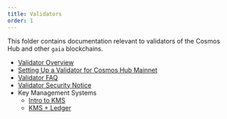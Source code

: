 ```yaml
---
title: Validators
order: 1
---
```


This folder contains documentation relevant to validators of the Cosmos Hub and other `gaia` blockchains.

- [Validator Overview](/validators/overview)
- [Setting Up a Validator for Cosmos Hub Mainnet](/validators/validator-setup)
- [Validator FAQ](/validators/validator-faq)
- [Validator Security Notice](/validators/security)
- Key Management Systems
  - [Intro to KMS](/validators/kms)
  - [KMS + Ledger](/validators/kms/kms_ledger)
